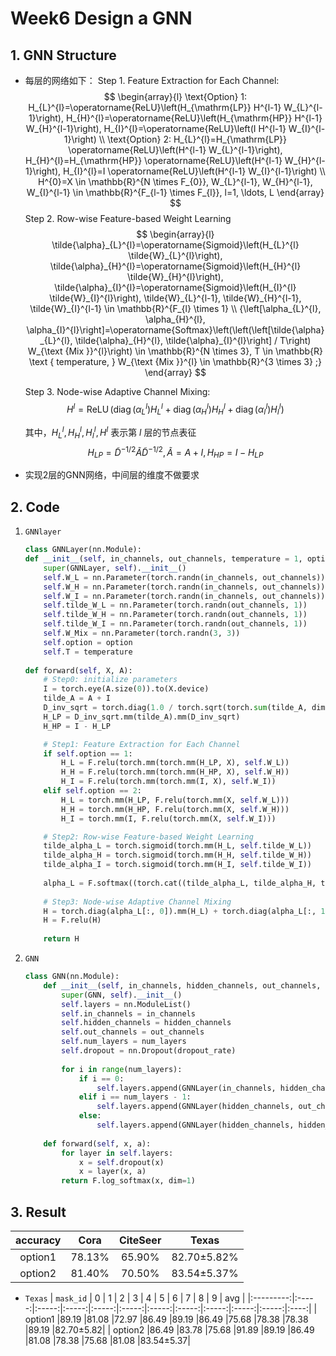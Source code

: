 # Week6 Design a GNN
## 1. GNN Structure
- 每层的网络如下：
    Step 1. Feature Extraction for Each Channel:
        $$
        \begin{array}{l}
        \text{Option} 1:  H_{L}^{l}=\operatorname{ReLU}\left(H_{\mathrm{LP}} H^{l-1} W_{L}^{l-1}\right), H_{H}^{l}=\operatorname{ReLU}\left(H_{\mathrm{HP}} H^{l-1} W_{H}^{l-1}\right), H_{I}^{l}=\operatorname{ReLU}\left(I H^{l-1} W_{I}^{l-1}\right) \\
        \text{Option} 2:  H_{L}^{l}=H_{\mathrm{LP}} \operatorname{ReLU}\left(H^{l-1} W_{L}^{l-1}\right), H_{H}^{l}=H_{\mathrm{HP}} \operatorname{ReLU}\left(H^{l-1} W_{H}^{l-1}\right), H_{I}^{l}=I \operatorname{ReLU}\left(H^{l-1} W_{I}^{l-1}\right) \\
        H^{0}=X \in \mathbb{R}^{N \times F_{0}}, W_{L}^{l-1}, W_{H}^{l-1}, W_{I}^{l-1} \in \mathbb{R}^{F_{l-1} \times F_{l}}, l=1, \ldots, L   
        \end{array}
        $$
    Step 2. Row-wise Feature-based Weight Learning
        $$
        \begin{array}{l}
        \tilde{\alpha}_{L}^{l}=\operatorname{Sigmoid}\left(H_{L}^{l} \tilde{W}_{L}^{l}\right), \tilde{\alpha}_{H}^{l}=\operatorname{Sigmoid}\left(H_{H}^{l} \tilde{W}_{H}^{l}\right), \tilde{\alpha}_{I}^{l}=\operatorname{Sigmoid}\left(H_{I}^{l} \tilde{W}_{I}^{l}\right), \tilde{W}_{L}^{l-1}, \tilde{W}_{H}^{l-1}, \tilde{W}_{I}^{l-1} \in \mathbb{R}^{F_{l} \times 1} \\
        {\left[\alpha_{L}^{l}, \alpha_{H}^{l}, \alpha_{I}^{l}\right]=\operatorname{Softmax}\left(\left(\left[\tilde{\alpha}_{L}^{l}, \tilde{\alpha}_{H}^{l}, \tilde{\alpha}_{I}^{l}\right] / T\right) W_{\text {Mix }}^{l}\right) \in \mathbb{R}^{N \times 3}, T \in \mathbb{R} \text { temperature, } W_{\text {Mix }}^{l} \in \mathbb{R}^{3 \times 3} ;}
        \end{array}
        $$

    Step 3. Node-wise Adaptive Channel Mixing:
        $$
        H^{l}=\operatorname{ReLU}\left(\operatorname{diag}\left(\alpha_{L}^{l}\right) H_{L}^{l}+\operatorname{diag}\left(\alpha_{H}^{l}\right) H_{H}^{l}+\operatorname{diag}\left(\alpha_{I}^{l}\right) H_{I}^{l}\right)
        $$

    其中，$H_L^l, H_H^l, H_I^l, H^l$ 表示第 $l$ 层的节点表征
        $$
        H_{LP} = \tilde{D}^{-1/2}\tilde{A}\tilde{D}^{-1/2}, \tilde{A} = A + I, H_{HP} = I - H_{LP}
        $$
- 实现2层的GNN网络，中间层的维度不做要求

## 2. Code
1. `GNNlayer`
    ```py
    class GNNLayer(nn.Module):
    def __init__(self, in_channels, out_channels, temperature = 1, option = 1):
        super(GNNLayer, self).__init__()
        self.W_L = nn.Parameter(torch.randn(in_channels, out_channels))
        self.W_H = nn.Parameter(torch.randn(in_channels, out_channels))
        self.W_I = nn.Parameter(torch.randn(in_channels, out_channels))
        self.tilde_W_L = nn.Parameter(torch.randn(out_channels, 1))
        self.tilde_W_H = nn.Parameter(torch.randn(out_channels, 1))
        self.tilde_W_I = nn.Parameter(torch.randn(out_channels, 1))
        self.W_Mix = nn.Parameter(torch.randn(3, 3))
        self.option = option
        self.T = temperature
        
    def forward(self, X, A):
        # Step0: initialize parameters
        I = torch.eye(A.size(0)).to(X.device)
        tilde_A = A + I
        D_inv_sqrt = torch.diag(1.0 / torch.sqrt(torch.sum(tilde_A, dim=1)))
        H_LP = D_inv_sqrt.mm(tilde_A).mm(D_inv_sqrt)
        H_HP = I - H_LP

        # Step1: Feature Extraction for Each Channel
        if self.option == 1: 
            H_L = F.relu(torch.mm(torch.mm(H_LP, X), self.W_L))
            H_H = F.relu(torch.mm(torch.mm(H_HP, X), self.W_H))
            H_I = F.relu(torch.mm(torch.mm(I, X), self.W_I))
        elif self.option == 2:
            H_L = torch.mm(H_LP, F.relu(torch.mm(X, self.W_L)))
            H_H = torch.mm(H_HP, F.relu(torch.mm(X, self.W_H)))
            H_I = torch.mm(I, F.relu(torch.mm(X, self.W_I)))

        # Step2: Row-wise Feature-based Weight Learning
        tilde_alpha_L = torch.sigmoid(torch.mm(H_L, self.tilde_W_L))
        tilde_alpha_H = torch.sigmoid(torch.mm(H_H, self.tilde_W_H))
        tilde_alpha_I = torch.sigmoid(torch.mm(H_I, self.tilde_W_I))
        
        alpha_L = F.softmax((torch.cat((tilde_alpha_L, tilde_alpha_H, tilde_alpha_I), dim=1) / self.T) @ self.W_Mix, dim=1)
        
        # Step3: Node-wise Adaptive Channel Mixing
        H = torch.diag(alpha_L[:, 0]).mm(H_L) + torch.diag(alpha_L[:, 1]).mm(H_H) + torch.diag(alpha_L[:, 2]).mm(H_I)
        H = F.relu(H)
        
        return H
    ```

2. `GNN`
    ```py
    class GNN(nn.Module):
        def __init__(self, in_channels, hidden_channels, out_channels, num_layers, temperature = 1, option = 1, dropout_rate = 0.5, ):
            super(GNN, self).__init__()
            self.layers = nn.ModuleList()
            self.in_channels = in_channels
            self.hidden_channels = hidden_channels
            self.out_channels = out_channels
            self.num_layers = num_layers
            self.dropout = nn.Dropout(dropout_rate)
            
            for i in range(num_layers):
                if i == 0:
                    self.layers.append(GNNLayer(in_channels, hidden_channels, temperature, option))
                elif i == num_layers - 1:
                    self.layers.append(GNNLayer(hidden_channels, out_channels, temperature, option))
                else:
                    self.layers.append(GNNLayer(hidden_channels, hidden_channels, temperature, option))
        
        def forward(self, x, a):
            for layer in self.layers:
                x = self.dropout(x)
                x = layer(x, a)
            return F.log_softmax(x, dim=1)
    ```

## 3. Result

| accuracy | Cora | CiteSeer |   Texas   |
|:--------:|:----:|:--------:|:---------:|
| option1  |78.13%|  65.90%  |82.70±5.82%|
| option2  |81.40%|  70.50%  |83.54±5.37%|

- `Texas`
   | `mask_id` |   0   |   1   |   2   |   3   |   4   |   5   |   6   |   7   |   8   |   9   | avg  |
   |:---------:|:-----:|:-----:|:-----:|:-----:|:-----:|:-----:|:-----:|:-----:|:-----:|:-----:|:----:|
   |  option1  |89.19 |81.08 |72.97 |86.49 |89.19 |86.49 |75.68 |78.38 |78.38 |89.19 |82.70±5.82|
   |  option2  |86.49 |83.78 |75.68 |91.89 |89.19 |86.49 |81.08 |78.38 |75.68 |81.08 |83.54±5.37|